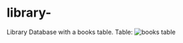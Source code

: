 # library-
Library Database with a books table.
Table: ![books table](https://user-images.githubusercontent.com/71223784/209698229-9e42fb37-b02c-4386-868f-43fd08a418af.png)
